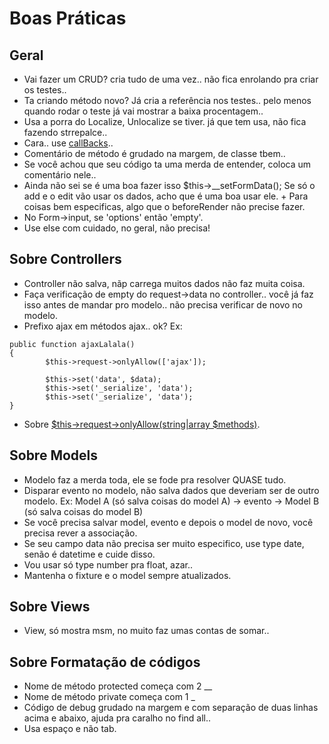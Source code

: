 Boas Práticas
==============

## Geral
* Vai fazer um CRUD? cria tudo de uma vez.. não fica enrolando pra criar os testes..
* Ta criando método novo? Já cria a referência nos testes.. pelo menos quando rodar o teste já vai mostrar a baixa procentagem..
* Usa a porra do Localize, Unlocalize se tiver. já que tem usa, não fica fazendo strrepalce..
* Cara.. use [callBacks](http://book.cakephp.org/2.0/en/models/callback-methods.html)..
* Comentário de método é grudado na margem, de classe tbem..
* Se você achou que seu código ta uma merda de entender, coloca um comentário nele..
* Ainda não sei se é uma boa fazer isso $this->__setFormData(); Se só o add e o edit vão usar os dados, acho que é uma boa usar ele.
        + Para coisas bem especificas, algo que o beforeRender não precise fazer.
* No Form->input, se 'options' então 'empty'.
* Use else com cuidado, no geral, não precisa!

## Sobre Controllers
* Controller não salva, nãp carrega muitos dados não faz muita coisa.
* Faça verificação de empty do request->data no controller.. você já faz isso antes de mandar pro modelo.. não precisa verificar de novo no modelo.
* Prefixo ajax em métodos ajax.. ok?
    Ex:
```
public function ajaxLalala()
{
        $this->request->onlyAllow(['ajax']);

        $this->set('data', $data);
        $this->set('_serialize', 'data');
        $this->set('_serialize', 'data');
}
```
* Sobre [$this->request->onlyAllow(string|array $methods)](http://api.cakephp.org/2.4/class-CakeRequest.html#_onlyAllow).

## Sobre Models
* Modelo faz a merda toda, ele se fode pra resolver QUASE tudo.
* Disparar evento no modelo, não salva dados que deveriam ser de outro modelo.
        Ex: Model A (só salva coisas do model A) -> evento -> Model B (só salva coisas do model B)
* Se você precisa salvar model, evento e depois o model de novo, você precisa rever a associação.
* Se seu campo data não precisa ser muito especifico, use type date, senão é datetime e cuide disso.
* Vou usar só type number pra float, azar..
* Mantenha o fixture e o model sempre atualizados.

## Sobre Views
* View, só mostra msm, no muito faz umas contas de somar..

## Sobre Formatação de códigos
* Nome de método protected começa com 2 __
* Nome de método private começa com 1 _
* Código de debug grudado na margem e com separação de duas linhas acima e abaixo, ajuda pra caralho no find all..
* Usa espaço e não tab.

